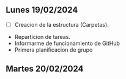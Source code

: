 
 ## Lunes 19/02/2024
 
- [ ] Creacion de la estructura (Carpetas).
- Reparticion de tareas.
- Informarme de funcionamiento de GitHub
- Primera planificacion de grupo 

 ## Martes 20/02/2024
